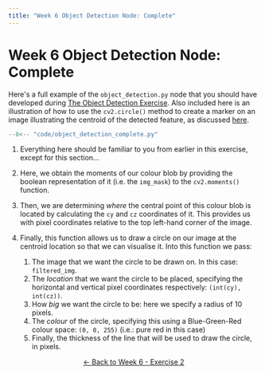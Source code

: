 ```yaml
---
title: "Week 6 Object Detection Node: Complete"  
---
```


# Week 6 Object Detection Node: Complete

Here's a full example of the `object_detection.py` node that you should have developed during [The Object Detection Exercise](../#ex2).  Also included here is an illustration of how to use the `cv2.circle()` method to create a marker on an image illustrating the centroid of the detected feature, as discussed [here](../week6/#image-moments).

```py title="object_detection_complete.py"
--8<-- "code/object_detection_complete.py"
```

1. Everything here should be familiar to you from earlier in this exercise, except for this section...

2. Here, we obtain the moments of our colour blob by providing the boolean representation of it (i.e. the `img_mask`) to the `cv2.moments()` function.

3. Then, we are determining *where* the central point of this colour blob is located by calculating the `cy` and `cz` coordinates of it.  This provides us with pixel coordinates relative to the top left-hand corner of the image.

4. Finally, this function allows us to draw a circle on our image at the centroid location so that we can visualise it.  Into this function we pass:

    1. The image that we want the circle to be drawn on.  In this case: `filtered_img`.
    1. The *location* that we want the circle to be placed, specifying the horizontal and vertical pixel coordinates respectively: `(int(cy), int(cz))`.
    1. How *big* we want the circle to be: here we specify a radius of 10 pixels.
    1. The *colour* of the circle, specifying this using a Blue-Green-Red colour space: `(0, 0, 255)` (i.e.: pure red in this case)
    1. Finally, the thickness of the line that will be used to draw the circle, in pixels.

<p align="center">
  <a href="../../week6#ex2b_ret">&#8592; Back to Week 6 - Exercise 2</a>
</p>